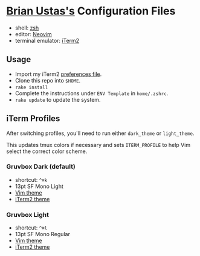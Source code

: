 # [Brian Ustas's](http://brianustas.com) Configuration Files

- shell: [zsh](http://www.zsh.org/)
- editor: [Neovim](https://neovim.io/)
- terminal emulator: [iTerm2](http://www.iterm2.com/)

## Usage

- Import my iTerm2 [preferences file](https://github.com/ustasb/dotfiles/blob/master/iterm2/com.googlecode.iterm2.plist).
- Clone this repo into `$HOME`.
- `rake install`
- Complete the instructions under `ENV Template` in `home/.zshrc`.
- `rake update` to update the system.

## iTerm Profiles

After switching profiles, you'll need to run either `dark_theme` or
`light_theme`.

This updates tmux colors if necessary and sets `ITERM_PROFILE` to
help Vim select the correct color scheme.

### Gruvbox Dark (default)

- shortcut: `^⌘k`
- 13pt SF Mono Light
- [Vim theme](https://github.com/ustasb/gruvbox)
- [iTerm2 theme](https://github.com/ustasb/dotfiles/blob/master/iterm2/colors/gruvbox_dark.itermcolors)

### Gruvbox Light

- shortcut: `^⌘l`
- 13pt SF Mono Regular
- [Vim theme](https://github.com/ustasb/gruvbox)
- [iTerm2 theme](https://github.com/ustasb/dotfiles/blob/master/iterm2/colors/gruvbox_light.itermcolors)
